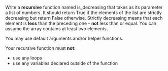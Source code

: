 Write a **recursive** function named is_decreasing that takes as its parameter a list of numbers.  It should return True if the elements of the list are strictly decreasing but return False otherwise. Strictly decreasing means that each element is **less** than the preceding one - **not** less than or equal. You can assume the array contains at least two elements.

You may use default arguments and/or helper functions.

Your recursive function must **not**:
* use any loops
* use any variables declared outside of the function
